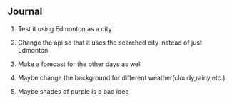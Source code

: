 ## Journal
1. Test it using Edmonton as a city
2. Change the api so that it uses the searched city instead of just Edmonton
3. Make a forecast for the other days as well

4. Maybe change the background for different weather(cloudy,rainy,etc.)

5. Maybe shades of purple is a bad idea 